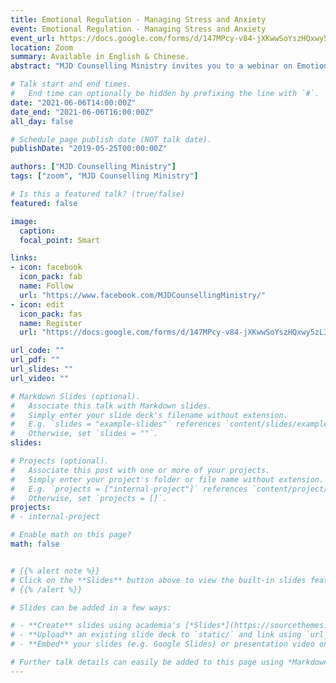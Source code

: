 ```yaml
---
title: Emotional Regulation - Managing Stress and Anxiety
event: Emotional Regulation - Managing Stress and Anxiety
event_url: https://docs.google.com/forms/d/147MPcy-v84-jXKwwSoYszHQxwy5zL3NtPAuH4NpaH0I/viewform?edit_requested=true
location: Zoom
summary: Available in English & Chinese.
abstract: "MJD Counselling Ministry invites you to a webinar on Emotional Regulation - Managing Stress and Anxiety with Dr Valerie Jaques& Rev Joseph Heng via Zoom."

# Talk start and end times.
#   End time can optionally be hidden by prefixing the line with `#`.
date: "2021-06-06T14:00:00Z"
date_end: "2021-06-06T16:00:00Z"
all_day: false

# Schedule page publish date (NOT talk date).
publishDate: "2019-05-25T00:00:00Z"

authors: ["MJD Counselling Ministry"]
tags: ["zoom", "MJD Counselling Ministry"]

# Is this a featured talk? (true/false)
featured: false

image:
  caption:
  focal_point: Smart

links:
- icon: facebook
  icon_pack: fab
  name: Follow
  url: "https://www.facebook.com/MJDCounsellingMinistry/"
- icon: edit
  icon_pack: fas
  name: Register
  url: "https://docs.google.com/forms/d/147MPcy-v84-jXKwwSoYszHQxwy5zL3NtPAuH4NpaH0I/viewform?edit_requested=true"

url_code: ""
url_pdf: ""
url_slides: ""
url_video: ""

# Markdown Slides (optional).
#   Associate this talk with Markdown slides.
#   Simply enter your slide deck's filename without extension.
#   E.g. `slides = "example-slides"` references `content/slides/example-slides.md`.
#   Otherwise, set `slides = ""`.
slides:

# Projects (optional).
#   Associate this post with one or more of your projects.
#   Simply enter your project's folder or file name without extension.
#   E.g. `projects = ["internal-project"]` references `content/project/deep-learning/index.md`.
#   Otherwise, set `projects = []`.
projects:
# - internal-project

# Enable math on this page?
math: false


# {{% alert note %}}
# Click on the **Slides** button above to view the built-in slides feature.
# {{% /alert %}}

# Slides can be added in a few ways:

# - **Create** slides using academia's [*Slides*](https://sourcethemes.com/academic/docs/managing-content/#create-slides) feature and link using `slides` parameter in the front matter of the talk file
# - **Upload** an existing slide deck to `static/` and link using `url_slides` parameter in the front matter of the talk file
# - **Embed** your slides (e.g. Google Slides) or presentation video on this page using [shortcodes](https://sourcethemes.com/academic/docs/writing-markdown-latex/).

# Further talk details can easily be added to this page using *Markdown* and $\rm \LaTeX$ math code.
---
```

